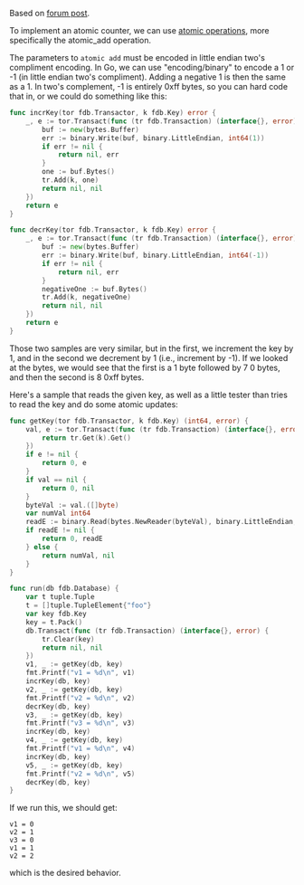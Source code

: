 Based on [forum post](https://forums.foundationdb.org/t/go-foundationdb-atomic-counter/1297/2).

To implement an atomic counter, we can use [atomic operations](https://apple.github.io/foundationdb/developer-guide.html#atomic-operations), more specifically the atomic_add operation.

The parameters to `atomic add` must be encoded in little endian two's compliment encoding. In Go, we can use "encoding/binary" to encode a 1 or -1 (in little endian two's compliment). Adding a negative 1 is then the same as a 1. In two's complement, -1 is entirely 0xff bytes, so you can hard code that in, or we could do something like this:

```go
func incrKey(tor fdb.Transactor, k fdb.Key) error {
    _, e := tor.Transact(func (tr fdb.Transaction) (interface{}, error) {
        buf := new(bytes.Buffer)
        err := binary.Write(buf, binary.LittleEndian, int64(1))
        if err != nil {
            return nil, err
        }
        one := buf.Bytes()
        tr.Add(k, one)
        return nil, nil
    })
    return e
}

func decrKey(tor fdb.Transactor, k fdb.Key) error {
    _, e := tor.Transact(func (tr fdb.Transaction) (interface{}, error) {
        buf := new(bytes.Buffer)
        err := binary.Write(buf, binary.LittleEndian, int64(-1))
        if err != nil {
            return nil, err
        }
        negativeOne := buf.Bytes()
        tr.Add(k, negativeOne)
        return nil, nil
    })
    return e
}
```

Those two samples are very similar, but in the first, we increment the key by 1, and in the second we decrement by 1 (i.e., increment by -1). If we looked at the bytes, we would see that the first is a 1 byte followed by 7 0 bytes, and then the second is 8 0xff bytes.

Here's a sample that reads the given key, as well as a little tester than tries to read the key and do some atomic updates:

```go
func getKey(tor fdb.Transactor, k fdb.Key) (int64, error) {
    val, e := tor.Transact(func (tr fdb.Transaction) (interface{}, error) {
        return tr.Get(k).Get()
    })
    if e != nil {
        return 0, e
    }
    if val == nil {
        return 0, nil
    }
    byteVal := val.([]byte)
    var numVal int64
    readE := binary.Read(bytes.NewReader(byteVal), binary.LittleEndian, &numVal)
    if readE != nil {
        return 0, readE
    } else {
        return numVal, nil
    }
}

func run(db fdb.Database) {
    var t tuple.Tuple
    t = []tuple.TupleElement{"foo"}
    var key fdb.Key
    key = t.Pack()
    db.Transact(func (tr fdb.Transaction) (interface{}, error) {
        tr.Clear(key)
        return nil, nil
    })
    v1, _ := getKey(db, key)
    fmt.Printf("v1 = %d\n", v1)
    incrKey(db, key)
    v2, _ := getKey(db, key)
    fmt.Printf("v2 = %d\n", v2)
    decrKey(db, key)
    v3, _ := getKey(db, key)
    fmt.Printf("v3 = %d\n", v3)
    incrKey(db, key)
    v4, _ := getKey(db, key)
    fmt.Printf("v1 = %d\n", v4)
    incrKey(db, key)
    v5, _ := getKey(db, key)
    fmt.Printf("v2 = %d\n", v5)
    decrKey(db, key)
}
```

If we run this, we should get:

```
v1 = 0
v2 = 1
v3 = 0
v1 = 1
v2 = 2
```

which is the desired behavior.